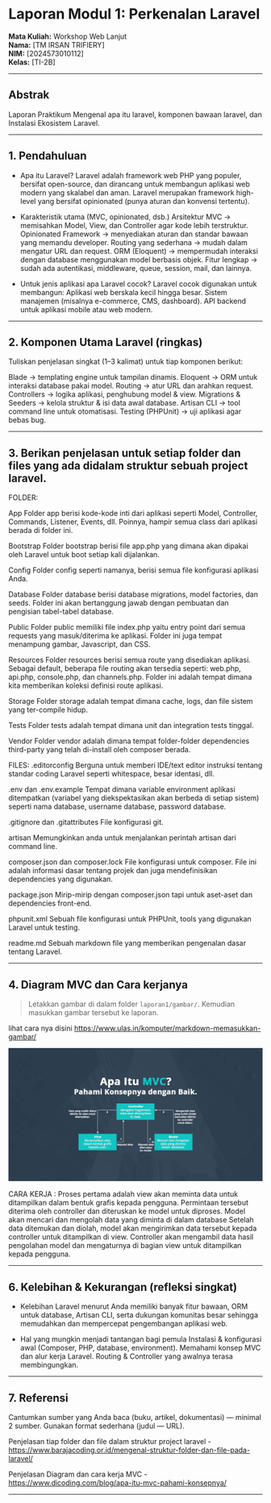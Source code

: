 # Laporan Modul 1: Perkenalan Laravel
**Mata Kuliah:** Workshop Web Lanjut   
**Nama:** [TM IRSAN TRIFIERY]  
**NIM:** [2024573010112]  
**Kelas:** [TI-2B]  

---

## Abstrak 
Laporan Praktikum Mengenal apa itu laravel, komponen bawaan laravel, dan Instalasi Ekosistem Laravel.

---

## 1. Pendahuluan
- Apa itu Laravel?
Laravel adalah framework web PHP yang populer, bersifat open-source, dan dirancang untuk membangun aplikasi web modern yang skalabel dan aman.
Laravel merupakan framework high-level yang bersifat opinionated (punya aturan dan konvensi tertentu).

- Karakteristik utama (MVC, opinionated, dsb.)
 Arsitektur MVC → memisahkan Model, View, dan Controller agar kode lebih terstruktur.
 Opinionated Framework → menyediakan aturan dan standar bawaan yang memandu developer.
 Routing yang sederhana → mudah dalam mengatur URL dan request.
 ORM (Eloquent) → mempermudah interaksi dengan database menggunakan model berbasis objek.
 Fitur lengkap → sudah ada autentikasi, middleware, queue, session, mail, dan lainnya.

- Untuk jenis aplikasi apa Laravel cocok?
 Laravel cocok digunakan untuk membangun:
  Aplikasi web berskala kecil hingga besar.
  Sistem manajemen (misalnya e-commerce, CMS, dashboard).
  API backend untuk aplikasi mobile atau web modern.
---

## 2. Komponen Utama Laravel (ringkas)
Tuliskan penjelasan singkat (1–3 kalimat) untuk tiap komponen berikut:

 Blade → templating engine untuk tampilan dinamis.
 Eloquent → ORM untuk interaksi database pakai model.
 Routing → atur URL dan arahkan request.
 Controllers → logika aplikasi, penghubung model & view.
 Migrations & Seeders → kelola struktur & isi data awal database.
 Artisan CLI → tool command line untuk otomatisasi.
 Testing (PHPUnit) → uji aplikasi agar bebas bug.

---

## 3. Berikan penjelasan untuk setiap folder dan files yang ada didalam struktur sebuah project laravel.
FOLDER:

App
Folder app berisi kode-kode inti dari aplikasi seperti Model, Controller, Commands, Listener, Events, dll. Poinnya, hampir semua class dari aplikasi berada di folder ini.

Bootstrap
Folder bootstrap berisi file app.php yang dimana akan dipakai oleh Laravel untuk boot setiap kali dijalankan.

Config
Folder config seperti namanya, berisi semua file konfigurasi aplikasi Anda.

Database
Folder database berisi database migrations, model factories, dan seeds. Folder ini akan bertanggung jawab dengan pembuatan dan pengisian tabel-tabel database.

Public
Folder public memiliki file index.php yaitu entry point dari semua requests yang masuk/diterima ke aplikasi. Folder ini juga tempat menampung gambar, Javascript, dan CSS.

Resources
Folder resources berisi semua route yang disediakan aplikasi. Sebagai default, beberapa file routing akan tersedia seperti: web.php, api.php, console.php, dan channels.php. Folder ini adalah tempat dimana kita memberikan koleksi definisi route aplikasi.

Storage
Folder storage adalah tempat dimana cache, logs, dan file sistem yang ter-compile hidup.

Tests
Folder tests adalah tempat dimana unit dan integration tests tinggal.

Vendor
Folder vendor adalah dimana tempat folder-folder dependencies third-party yang telah di-install oleh composer berada.



FILES:
.editorconfig
Berguna untuk memberi IDE/text editor instruksi tentang standar coding Laravel seperti whitespace, besar identasi, dll.

.env dan .env.example
Tempat dimana variable environment aplikasi ditempatkan (variabel yang diekspektasikan akan berbeda di setiap sistem) seperti nama database, username database, password database. 

.gitignore dan .gitattributes
File konfigurasi git.

artisan
Memungkinkan anda untuk menjalankan perintah artisan dari command line.

composer.json dan composer.lock 
File konfigurasi untuk composer. File ini adalah informasi dasar tentang projek dan juga mendefinisikan dependencies yang digunakan.

package.json
Mirip-mirip dengan composer.json tapi untuk aset-aset dan dependencies front-end.

phpunit.xml
Sebuah file konfigurasi untuk PHPUnit, tools yang digunakan Laravel untuk testing.

readme.md
Sebuah markdown file yang memberikan pengenalan dasar tentang Laravel.


---

## 4. Diagram MVC dan Cara kerjanya

> Letakkan gambar di dalam folder `laporan1/gambar/`. Kemudian masukkan gambar tersebut ke laporan. 

lihat cara nya disini https://www.ulas.in/komputer/markdown-memasukkan-gambar/

![Diagram MVC](./gambar/Diagram%20MVC.jpg)

CARA KERJA :  Proses pertama adalah view akan meminta data untuk ditampilkan dalam bentuk grafis kepada pengguna.
              Permintaan tersebut diterima oleh controller dan diteruskan ke model untuk diproses.
              Model akan mencari dan mengolah data yang diminta di dalam database
              Setelah data ditemukan dan diolah, model akan mengirimkan data tersebut kepada controller untuk ditampilkan di view.
              Controller akan mengambil data hasil pengolahan model dan mengaturnya di bagian view untuk ditampilkan kepada pengguna.

---

## 6. Kelebihan & Kekurangan (refleksi singkat)
- Kelebihan Laravel menurut Anda
    memiliki banyak fitur bawaan, ORM untuk database, Artisan CLI, serta dukungan komunitas besar sehingga memudahkan dan mempercepat pengembangan aplikasi web.
    
- Hal yang mungkin menjadi tantangan bagi pemula
    Instalasi & konfigurasi awal (Composer, PHP, database, environment).
    Memahami konsep MVC dan alur kerja Laravel.
    Routing & Controller yang awalnya terasa membingungkan.
---

## 7. Referensi
Cantumkan sumber yang Anda baca (buku, artikel, dokumentasi) — minimal 2 sumber. Gunakan format sederhana (judul — URL).

Penjelasan tiap folder dan file dalam struktur project laravel - https://www.barajacoding.or.id/mengenal-struktur-folder-dan-file-pada-laravel/

Penjelasan Diagram dan cara kerja MVC - https://www.dicoding.com/blog/apa-itu-mvc-pahami-konsepnya/


---
